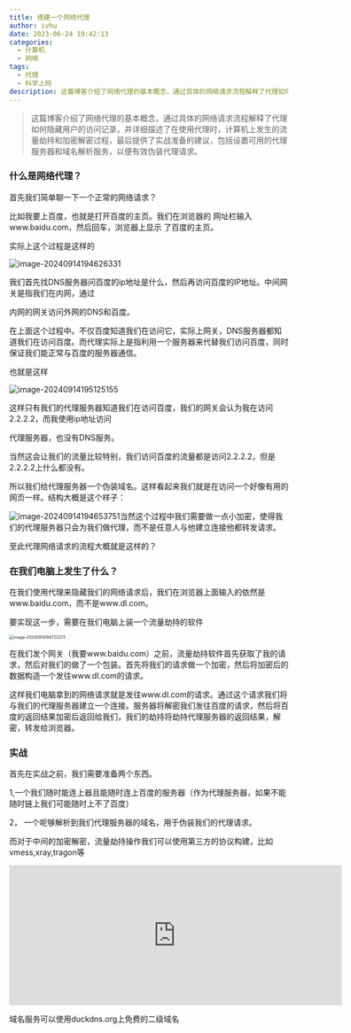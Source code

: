 ```yaml
---
title: 搭建一个网络代理
author: ivhu
date: 2023-06-24 19:42:13
categories:
  - 计算机
  - 网络
tags:
  - 代理
  - 科学上网
description: 这篇博客介绍了网络代理的基本概念，通过具体的网络请求流程解释了代理如何隐藏用户的访问记录，并详细描述了在使用代理时，计算机上发生的流量劫持和加密解密过程，最后提供了实战准备的建议，包括设置可用的代理服务器和域名解析服务，以便有效伪装代理请求。
---
```


> 这篇博客介绍了网络代理的基本概念，通过具体的网络请求流程解释了代理如何隐藏用户的访问记录，并详细描述了在使用代理时，计算机上发生的流量劫持和加密解密过程，最后提供了实战准备的建议，包括设置可用的代理服务器和域名解析服务，以便有效伪装代理请求。

### 什么是网络代理？

首先我们简单聊一下一个正常的网络请求？

比如我要上百度，也就是打开百度的主页。我们在浏览器的 网址栏输入www.baidu.com，然后回车，浏览器上显示 了百度的主页。

实际上这个过程是这样的

![image-20240914194626331](https://s2.loli.net/2024/09/14/eqoCcsZJUHuQ6KN.png)

我们首先找DNS服务器问百度的ip地址是什么，然后再访问百度的IP地址。中间网关是指我们在内网，通过

内网的网关访问外网的DNS和百度。

在上面这个过程中。不仅百度知道我们在访问它，实际上网关，DNS服务器都知道我们在访问百度。而代理实际上是指利用一个服务器来代替我们访问百度，同时保证我们能正常与百度的服务器通信。

也就是这样

![image-20240914195125155](https://s2.loli.net/2024/09/14/spw3UKzk2AqOuTD.png)

这样只有我们的代理服务器知道我们在访问百度，我们的网关会认为我在访问2.2.2.2，而我使用ip地址访问

代理服务器，也没有DNS服务。

当然这会让我们的流量比较特别，我们访问百度的流量都是访问2.2.2.2，但是2.2.2.2上什么都没有。

所以我们给代理服务器一个伪装域名。这样看起来我们就是在访问一个好像有用的网页一样。结构大概是这个样子：

![image-20240914194653751](https://s2.loli.net/2024/09/14/NygjrOMSPkWpX7b.png)当然这个过程中我们需要做一点小加密，使得我们的代理服务器只会为我们做代理，而不是任意人与他建立连接他都转发请求。

至此代理网络请求的流程大概就是这样的？

### 在我们电脑上发生了什么？

在我们使用代理来隐藏我们的网络请求后，我们在浏览器上面输入的依然是www.baidu.com，而不是www.dl.com。

要实现这一步，需要在我们电脑上装一个流量劫持的软件

<img src="https://s2.loli.net/2024/09/14/bH5uv8fXBVQ74Yh.png" alt="image-20240914194722273" style="zoom: 50%;" />

在我们发个网关（我要www.baidu.com）之前，流量劫持软件首先获取了我的请求，然后对我们的做了一个包装。首先将我们的请求做一个加密，然后将加密后的数据构造一个发往www.dl.com的请求。

这样我们电脑拿到的网络请求就是发往www.dl.com的请求。通过这个请求我们将与我们的代理服务器建立一个连接。服务器将解密我们发往百度的请求，然后将百度的返回结果加密后返回给我们，我们的劫持将劫持代理服务器的返回结果，解密，转发给浏览器。

### 实战

首先在实战之前，我们需要准备两个东西。

1,一个我们随时能连上器且能随时连上百度的服务器（作为代理服务器，如果不能随时链上我们可能随时上不了百度）

2， 一个呢够解析到我们代理服务器的域名，用于伪装我们的代理请求。

而对于中间的加密解密，流量劫持操作我们可以使用第三方的协议构建，比如vmess,xray,tragon等

<iframe loading="lazy" class="wp-embedded-content" sandbox="allow-scripts" security="restricted" title="《wulabing Xray 一键脚本》—Linux Xray 中文网" src="https://www.linuxxray.com/oneclick/wulabing-xray-one-click-script/embed/#?secret=GCWhE3LjSY#?secret=eKYopRNLZd" data-secret="eKYopRNLZd" width="600" height="253" frameborder="0" marginwidth="0" marginheight="0" scrolling="no"></iframe>

域名服务可以使用duckdns.org上免费的二级域名
